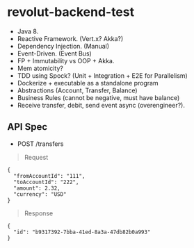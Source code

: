 # revolut-backend-test

- Java 8.
- Reactive Framework. (Vert.x? Akka?)
- Dependency Injection. (Manual)
- Event-Driven. (Event Bus)
- FP + Immutability vs OOP + Akka.
- Mem atomicity?
- TDD using Spock? (Unit + Integration + E2E for Parallelism)
- Dockerize + executable as a standalone program
- Abstractions (Account, Transfer, Balance)
- Business Rules (cannot be negative, must have balance)
- Receive transfer, debit, send event async (overengineer?).

## API Spec

- POST /transfers

> Request

```
{
  "fromAccountId": "111",
  "toAccountId": "222",
  "amount": 2.32,
  "currency": "USD"
}
```

> Response

```
{
  "id": "b9317392-7bba-41ed-8a3a-47db82b0a993"
}
```